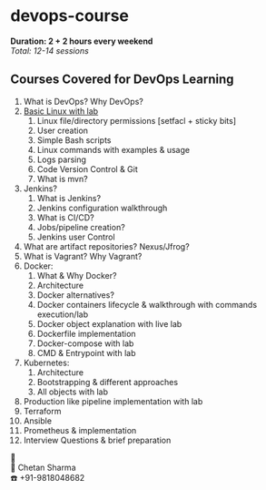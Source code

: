 # devops-course

**Duration: 2 + 2 hours every weekend**  
*Total: 12-14 sessions*  

## Courses Covered for DevOps Learning
1. What is DevOps? Why DevOps?
2. [Basic Linux with lab](linux/linux.md)
	1. Linux file/directory permissions [setfacl + sticky bits]
	2. User creation
	3. Simple Bash scripts
	4. Linux commands with examples & usage
	5. Logs parsing
	6. Code Version Control & Git
	7.  What is mvn?
3. Jenkins?
	1. What is Jenkins?
	2. Jenkins configuration walkthrough
	3. What is CI/CD?
	4. Jobs/pipeline creation?
	5. Jenkins user Control
4. What are artifact repositories? Nexus/Jfrog?
5. What is Vagrant? Why Vagrant?
6. Docker:
	1. What & Why Docker?
	2. Architecture
	3. Docker alternatives?
	4. Docker containers lifecycle & walkthrough with commands execution/lab
	5. Docker object explanation with live lab
	6. Dockerfile implementation
	7. Docker-compose with lab
	8. CMD & Entrypoint with lab
7. Kubernetes:
	1. Architecture
	2. Bootstrapping & different approaches
	3. All objects with lab
8. Production like pipeline implementation with lab
9. Terraform
10.  Ansible
11. Prometheus & implementation
12. Interview Questions & brief preparation

:man:  
:name_badge: Chetan Sharma  
:phone: +91-9818048682  
